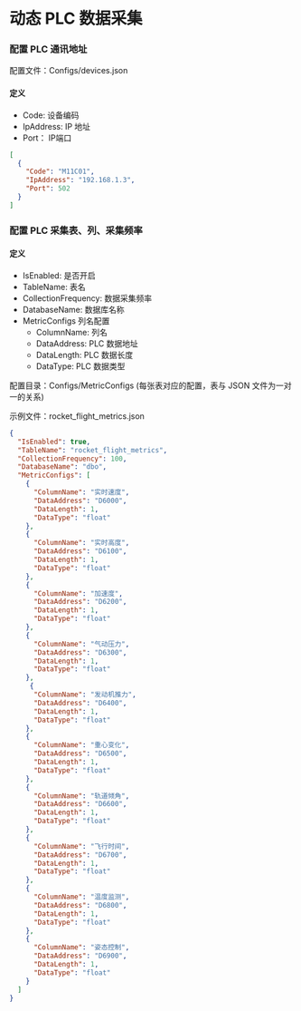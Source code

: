 # 动态 PLC 数据采集

### 配置 PLC 通讯地址

配置文件：Configs/devices.json
#### 定义
- Code: 设备编码
- IpAddress: IP 地址
- Port： IP端口

```json
[
  {
    "Code": "M11C01",
    "IpAddress": "192.168.1.3",
    "Port": 502
  }
]
```

### 配置 PLC 采集表、列、采集频率

#### 定义

- IsEnabled: 是否开启
- TableName: 表名
- CollectionFrequency: 数据采集频率
- DatabaseName: 数据库名称
- MetricConfigs 列名配置
  - ColumnName: 列名
  - DataAddress: PLC 数据地址
  - DataLength: PLC 数据长度
  - DataType: PLC 数据类型


配置目录：Configs/MetricConfigs (每张表对应的配置，表与 JSON 文件为一对一的关系)

示例文件：rocket_flight_metrics.json

```json
{
  "IsEnabled": true,
  "TableName": "rocket_flight_metrics",
  "CollectionFrequency": 100,
  "DatabaseName": "dbo",
  "MetricConfigs": [
    {
      "ColumnName": "实时速度",
      "DataAddress": "D6000",
      "DataLength": 1,
      "DataType": "float"
    },
    {
      "ColumnName": "实时高度",
      "DataAddress": "D6100",
      "DataLength": 1,
      "DataType": "float"
    },
    {
      "ColumnName": "加速度",
      "DataAddress": "D6200",
      "DataLength": 1,
      "DataType": "float"
    },
    {
      "ColumnName": "气动压力",
      "DataAddress": "D6300",
      "DataLength": 1,
      "DataType": "float"
    },
     {
      "ColumnName": "发动机推力",
      "DataAddress": "D6400",
      "DataLength": 1,
      "DataType": "float"
    },
    {
      "ColumnName": "重心变化",
      "DataAddress": "D6500",
      "DataLength": 1,
      "DataType": "float"
    },
    {
      "ColumnName": "轨道倾角",
      "DataAddress": "D6600",
      "DataLength": 1,
      "DataType": "float"
    },
    {
      "ColumnName": "飞行时间",
      "DataAddress": "D6700",
      "DataLength": 1,
      "DataType": "float"
    },
    {
      "ColumnName": "温度监测",
      "DataAddress": "D6800",
      "DataLength": 1,
      "DataType": "float"
    },
    {
      "ColumnName": "姿态控制",
      "DataAddress": "D6900",
      "DataLength": 1,
      "DataType": "float"
    }
  ]
}
```
